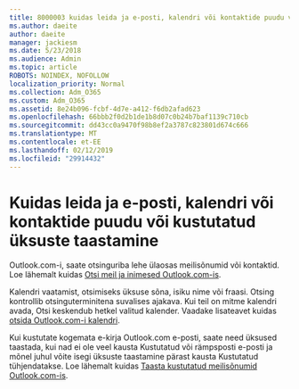 ```yaml
---
title: 8000003 kuidas leida ja e-posti, kalendri või kontaktide puudu või kustutatud üksuste taastamine
ms.author: daeite
author: daeite
manager: jackiesm
ms.date: 5/23/2018
ms.audience: Admin
ms.topic: article
ROBOTS: NOINDEX, NOFOLLOW
localization_priority: Normal
ms.collection: Adm_O365
ms.custom: Adm_O365
ms.assetid: 8e24b096-fcbf-4d7e-a412-f6db2afad623
ms.openlocfilehash: 66bbb2f0d2b1de1b8d07c0b24b7baf1139c710cb
ms.sourcegitcommit: dd43cc0a9470f98b8ef2a3787c823801d674c666
ms.translationtype: MT
ms.contentlocale: et-EE
ms.lasthandoff: 02/12/2019
ms.locfileid: "29914432"
---
```

# <a name="how-to-find-and-recover-missing-or-deleted-email-calendar-or-contacts-items"></a>Kuidas leida ja e-posti, kalendri või kontaktide puudu või kustutatud üksuste taastamine

Outlook.com-i, saate otsinguriba lehe ülaosas meilisõnumid või kontaktid. Loe lähemalt kuidas [Otsi meil ja inimesed Outlook.com-is](https://support.office.com/article/88108edf-028e-4306-b87e-7400bbb40aa7).
  
Kalendri vaatamist, otsimiseks üksuse sõna, isiku nime või fraasi. Otsing kontrollib otsinguterminitena suvalises ajakava. Kui teil on mitme kalendri avada, Otsi keskendub hetkel valitud kalender. Vaadake lisateavet kuidas [otsida Outlook.com-i kalendri](https://support.office.com/article/5bc05289-c84c-4849-95a8-7eac05ed478a).
  
Kui kustutate kogemata e-kirja Outlook.com e-posti, saate need üksused taastada, kui nad ei ole veel kausta Kustutatud või rämpsposti e-posti ja mõnel juhul võite isegi üksuste taastamine pärast kausta Kustutatud tühjendatakse. Loe lähemalt kuidas [Taasta kustutatud meilisõnumid Outlook.com-is](https://support.office.com/article/cf06ab1b-ae0b-418c-a4d9-4e895f83ed50).
  

